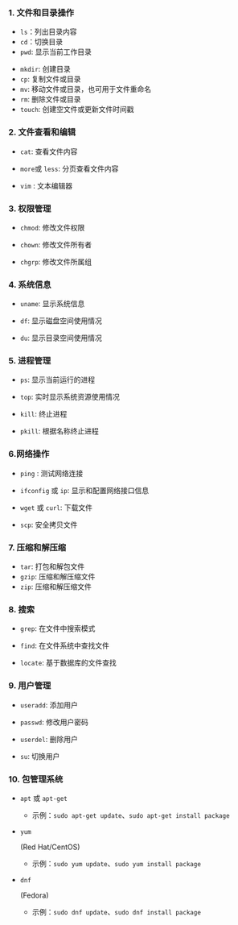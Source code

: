 ###  1. 文件和目录操作

+ `ls`：列出目录内容
+ `cd`：切换目录
+ `pwd`: 显示当前工作目录

- `mkdir`: 创建目录
- `cp`: 复制文件或目录
- `mv`: 移动文件或目录，也可用于文件重命名
- `rm`: 删除文件或目录
- `touch`: 创建空文件或更新文件时间戳

### 2. 文件查看和编辑

- `cat`: 查看文件内容

- `more`或 `less`: 分页查看文件内容

- `vim` : 文本编辑器

### 3. 权限管理

- `chmod`: 修改文件权限

- `chown`: 修改文件所有者

- `chgrp`: 修改文件所属组

### 4. 系统信息

- `uname`: 显示系统信息
  
- `df`: 显示磁盘空间使用情况
  
- `du`: 显示目录空间使用情况
###  5. 进程管理
+ `ps`: 显示当前运行的进程

- `top`: 实时显示系统资源使用情况

- `kill`: 终止进程
  
- `pkill`: 根据名称终止进程

### 6.网络操作

+ `ping` : 测试网络连接

- `ifconfig` 或 `ip`: 显示和配置网络接口信息

- `wget` 或 `curl`: 下载文件

- `scp`: 安全拷贝文件

### 7. 压缩和解压缩

- `tar`: 打包和解包文件
- `gzip`: 压缩和解压缩文件
- `zip`: 压缩和解压缩文件

### 8. 搜索

- `grep`: 在文件中搜索模式
  
- `find`: 在文件系统中查找文件
  
- `locate`: 基于数据库的文件查找

### 9. 用户管理

+ `useradd`: 添加用户

- `passwd`: 修改用户密码

- `userdel`: 删除用户

- `su`: 切换用户

### 10. 包管理系统

- `apt` 或 `apt-get`
  
  - 示例：`sudo apt-get update`、`sudo apt-get install package`

- `yum`
  
   (Red Hat/CentOS)

  - 示例：`sudo yum update`、`sudo yum install package`

- `dnf`
  
   (Fedora)

  - 示例：`sudo dnf update`、`sudo dnf install package`
